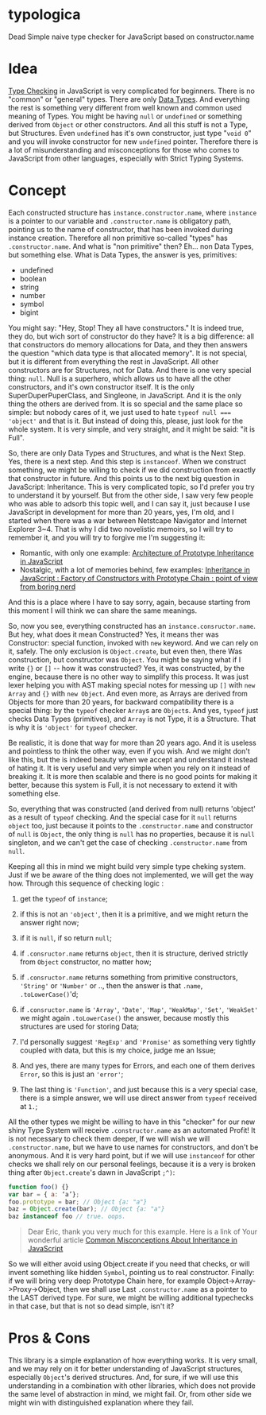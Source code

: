 # typologica

Dead Simple naive type checker for JavaScript based on constructor.name

# Idea

[Type Checking](https://en.wikipedia.org/wiki/Type_system#Type_checking) in JavaScript is very complicated for beginners. There is no "common" or "general" types. There are only [Data Types](https://en.wikipedia.org/wiki/Data_type). And everything the rest is something very different from well known and common used meaning of Types. You might be having `null` or `undefined` or something derived from `Object` or other constructors. And all this stuff is not a Type, but Structures. Even `undefined` has it's own constructor, just type "`void 0`" and you will invoke constructor for new `undefined` pointer. Therefore there is a lot of misunderstanding and misconceptions for those who comes to JavaScript from other languages, especially with Strict Typing Systems.

# Concept

Each constructed structure has `instance.constructor.name`, where `instance` is a pointer to our variable and `.constructor.name` is obligatory path, pointing us to the name of constructor, that has been invoked during instance creation. Therefore all non primitive so-called "types" has `.constructor.name`. And what is "non primitive" then? Eh... non Data Types, but something else. What is Data Types, the answer is yes, primitives:

* undefined
* boolean
* string
* number
* symbol
* bigint

You might say: "Hey, Stop! They all have constructors." It is indeed true, they do, but wich sort of constructor do they have? It is a big difference: all that constructors do 
memory allocations for Data, and they then answers the question "which data type is that allocated memory". It is not special, but it is different from everything the rest in JavaScript. All other constructors are for Structures, not for Data. And there is one very special thing: `null`. Null is a superhero, which allows us to have all the other constructors, and it's own constructor itself. It is the only SuperDuperPuperClass, and Singleone, in JavaScript. And it is the only thing the others are derived from. It is so special and the same place so simple: but nobody cares of it, we just used to hate `typeof null === 'object'` and that is it. But instead of doing this, please, just look for the whole system. It is very simple, and very straight, and it might be said: "it is Full".

So, there are only Data Types and Structures, and what is the Next Step. Yes, there is a next step. And this step is `instanceof`. When we construct something, we might be willing to check if we did construction from exactly that constructor in future. And this points us to the next big question in JavaScript: Inheritance. This is very complicated topic, so I'd prefer you try to understand it by yourself. But from the other side, I saw very few people who was able to adsorb this topic well, and I can say it, just because I use JavaScript in development for more than 20 years, yes, I'm old, and I started when there was a war between Netstcape Navigator and Internet Explorer 3~4. That is why I did two novelistic memoirs, so I will try to remember it, and you will try to forgive me I'm suggesting it:

* Romantic, with only one example: [Architecture of Prototype Inheritance in JavaScript](https://dev.to/wentout/architecture-of-prototype-inheritance-in-javascript-ce6/edit)
* Nostalgic, with a lot of memories behind, few examples: [Inheritance in JavaScript : Factory of Constructors with Prototype Chain : point of view from boring nerd](https://dev.to/wentout/inheritance-in-javascript-factory-of-constructors-with-prototype-chain-point-of-view-from-boring-nerd-2ddb)

And this is a place where I have to say sorry, again, because starting from this moment I will think we can share the same meanings.

So, now you see, everything constructed has an `instance.consructor.name`. But hey, what does it mean Constructed? Yes, it means ther was Constructor: special function, invoked with `new` keyword. And we can rely on it, safely. The only exclusion is `Object.create`, but even then, there Was construction, but constructor was `Object`. You might be saying what if I write `{}` or `[]` -- how it was constructed? Yes, it was constructed, by the engine, because there is no other way to simplify this process. It was just lexer helping you with AST making special notes for messing up `[]` with `new Array` and `{}` with `new Object`. And even more, as Arrays are derived from Objects for more than 20 years, for backward compatibility there is a special thing: by the `typeof` checker `Array`s are `Object`s. And yes, `typeof` just checks Data Types (primitives), and `Array` is not Type, it is a Structure. That is why it is `'object'` for `typeof` checker.

Be realistic, it is done that way for more than 20 years ago. And it is useless and pointless to think the other way, even if you wish. And we might don't like this, but the is indeed beauty when we accept and understand it instead of hating it. It is very useful and very simple when you rely on it instead of breaking it. It is more then scalable and there is no good points for making it better, because this system is Full, it is not necessary to extend it with something else. 

So, everything that was constructed (and derived from null) returns 'object' as a result of `typeof` checking. And the special case for it `null` returns `object` too, just because it points to the `.constructor.name` and constructor of `null` is `Object`, the only thing is `null` has no properties, because it is `null` singleton, and we can't get the case of checking `.constructor.name` from `null`.

Keeping all this in mind we might build very simple type cheking system. Just if we be aware of the thing does not implemented, we will get the way how. Through this sequence of checking logic :

1. get the `typeof` of `instance`;
2. if this is not an `'object'`, then it is a primitive, and we might return the answer right now;
3. if it is `null`, if so return `null`;
4. if `.consructor.name` returns `object`, then it is structure, derived strictly from `Object` constructor, no matter how;
5. if `.consructor.name` returns something from primitive constructors, `'String'` or `'Number'` or .., then the answer is that `.name`, `.toLowerCase()`'d;
6. if `.consructor.name` is `'Array'`, `'Date'`, `'Map'`, `'WeakMap'`, `'Set'`, `'WeakSet'` we might again `.toLowerCase()` the answer, because mostly this structures are used for storing Data;

7. I'd personally suggest `'RegExp'` and `'Promise'` as something very tightly coupled with data, but this is my choice, judge me an Issue;

8. And yes, there are many types for Errors, and each one of them derives `Error`, so this is just an `'error'`;

9. The last thing is `'Function'`, and just because this is a very special case, there is a simple answer, we will use direct answer from `typeof` received at `1.`;


All the other types we might be willing to have in this "checker" for our new shiny Type System will receive `.constructor.name` as an automated Profit! It is not necessary to check them deeper, If we will wish we will `.constructor.name`, but we have to use names for constructors, and don't be anonymous. And it is very hard point, but if we will use `instanceof` for other checks we shall rely on our personal feelings, because it is a very is broken thing after `Object.create`'s dawn in JavaScript `;^)`:

```javascript
function foo() {}
var bar = { a: ‘a’};
foo.prototype = bar; // Object {a: "a"}
baz = Object.create(bar); // Object {a: "a"}
baz instanceof foo // true. oops.
```
> Dear Eric, thank you very much for this example. Here is a link of Your wonderful article [Common Misconceptions About Inheritance in JavaScript](
https://medium.com/javascript-scene/common-misconceptions-about-inheritance-in-javascript-d5d9bab29b0a)

So we will either avoid using Object.create if you need that checks, or will invent something like hidden `Symbol`, pointing us to real constructor.
Finally: if we will bring very deep Prototype Chain here, for example Object->Array->Proxy->Object, then we shall use Last `.constructor.name` as a pointer to the LAST derived type. For sure, we might be willing additional typechecks in that case, but that is not so dead simple, isn't it?


# Pros & Cons

This library is a simple explanation of how everything works. It is very small, and we may rely on it for better understanding of JavaScript structures, especially `Object`'s derived structures. And, for sure, if we will use this understanding in a combination with other libraries, which does not provide the same level of abstraction in mind, we might fail. Or, from other side we might win with distinguished explanation where they fail.
